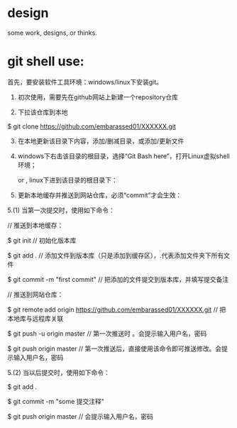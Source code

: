 # design
some work, designs, or thinks.

# git shell use:

首先，要安装软件工具环境：windows/linux下安装git。

1. 初次使用，需要先在github网站上新建一个repository仓库

2. 下拉该仓库到本地

$ git clone https://github.com/embarassed01/XXXXXX.git

3. 在本地更新该目录下内容，添加/删减目录，或添加/更新文件

4. windows下右击该目录的根目录，选择“Git Bash here”，打开Linux虚拟shell环境；

    or , linux下进到该目录的根目录下：

5. 更新本地缓存并推送到网站仓库，必须“commit”才会生效：

5.(1) 当第一次提交时，使用如下命令：

// 推送到本地缓存：

$ git init   // 初始化版本库

$ git add .   // 添加文件到版本库（只是添加到缓存区），.代表添加文件夹下所有文件

$ git commit -m "first commit"   // 把添加的文件提交到版本库，并填写提交备注

// 推送到网站仓库：

$ git remote add origin https://github.com/embarassed01/XXXXXX.git  // 把本地库与远程库关联

$ git push -u origin master    // 第一次推送时 。会提示输入用户名，密码

$ git push origin master      // 第一次推送后，直接使用该命令即可推送修改。会提示输入用户名，密码

5.(2) 当以后提交时，使用如下命令：

$ git add .

$ git commit -m "some 提交注释"

$ git push origin master     //  会提示输入用户名，密码

